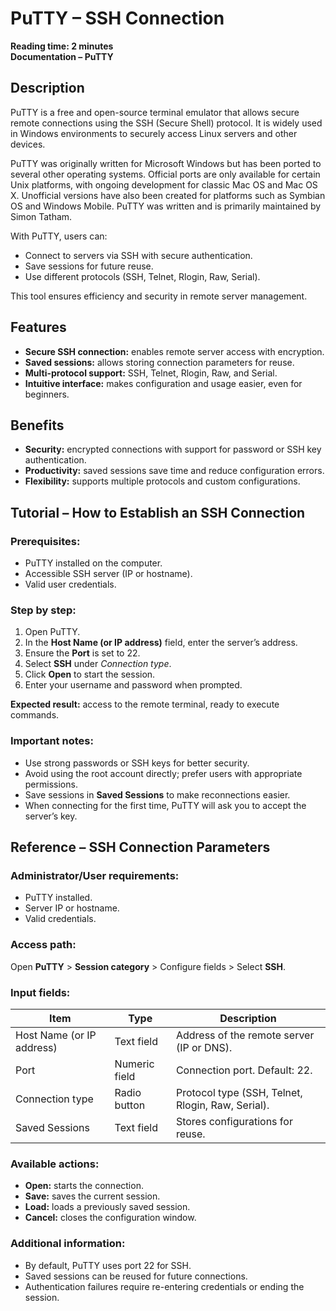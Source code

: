 # PuTTY – SSH Connection  
**Reading time: 2 minutes**  
**Documentation – PuTTY**  

## Description  
PuTTY is a free and open-source terminal emulator that allows secure remote connections using the SSH (Secure Shell) protocol. It is widely used in Windows environments to securely access Linux servers and other devices.  

PuTTY was originally written for Microsoft Windows but has been ported to several other operating systems. Official ports are only available for certain Unix platforms, with ongoing development for classic Mac OS and Mac OS X. Unofficial versions have also been created for platforms such as Symbian OS and Windows Mobile. PuTTY was written and is primarily maintained by Simon Tatham.  

With PuTTY, users can:  
- Connect to servers via SSH with secure authentication.  
- Save sessions for future reuse.  
- Use different protocols (SSH, Telnet, Rlogin, Raw, Serial).  

This tool ensures efficiency and security in remote server management.  

## Features  
- **Secure SSH connection:** enables remote server access with encryption.  
- **Saved sessions:** allows storing connection parameters for reuse.  
- **Multi-protocol support:** SSH, Telnet, Rlogin, Raw, and Serial.  
- **Intuitive interface:** makes configuration and usage easier, even for beginners.  

## Benefits  
- **Security:** encrypted connections with support for password or SSH key authentication.  
- **Productivity:** saved sessions save time and reduce configuration errors.  
- **Flexibility:** supports multiple protocols and custom configurations.  

## Tutorial – How to Establish an SSH Connection  

### Prerequisites:  
- PuTTY installed on the computer.  
- Accessible SSH server (IP or hostname).  
- Valid user credentials.  

### Step by step:  
1. Open PuTTY.  
2. In the **Host Name (or IP address)** field, enter the server’s address.  
3. Ensure the **Port** is set to 22.  
4. Select **SSH** under *Connection type*.  
5. Click **Open** to start the session.  
6. Enter your username and password when prompted.  

**Expected result:** access to the remote terminal, ready to execute commands.  

### Important notes:  
- Use strong passwords or SSH keys for better security.  
- Avoid using the root account directly; prefer users with appropriate permissions.  
- Save sessions in **Saved Sessions** to make reconnections easier.  
- When connecting for the first time, PuTTY will ask you to accept the server’s key.  

## Reference – SSH Connection Parameters  

### Administrator/User requirements:  
- PuTTY installed.  
- Server IP or hostname.  
- Valid credentials.  

### Access path:  
Open **PuTTY** > **Session category** > Configure fields > Select **SSH**.  

### Input fields:  

| Item | Type | Description |  
|------|------|-------------|  
| Host Name (or IP address) | Text field | Address of the remote server (IP or DNS). |  
| Port | Numeric field | Connection port. Default: 22. |  
| Connection type | Radio button | Protocol type (SSH, Telnet, Rlogin, Raw, Serial). |  
| Saved Sessions | Text field | Stores configurations for reuse. |  

### Available actions:  
- **Open:** starts the connection.  
- **Save:** saves the current session.  
- **Load:** loads a previously saved session.  
- **Cancel:** closes the configuration window.  

### Additional information:  
- By default, PuTTY uses port 22 for SSH.  
- Saved sessions can be reused for future connections.  
- Authentication failures require re-entering credentials or ending the session.  

